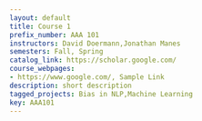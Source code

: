 ```yaml
---
layout: default
title: Course 1
prefix_number: AAA 101
instructors: David Doermann,Jonathan Manes
semesters: Fall, Spring
catalog_link: https://scholar.google.com/
course_webpages:
- https://www.google.com/, Sample Link
description: short description
tagged_projects: Bias in NLP,Machine Learning
key: AAA101
---
```

